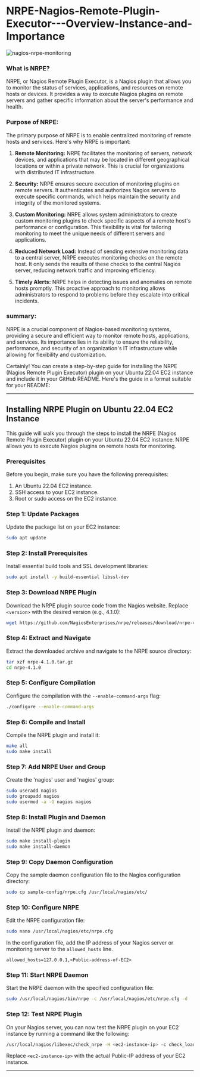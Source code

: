 # NRPE-Nagios-Remote-Plugin-Executor---Overview-Instance-and-Importance
![nagios-nrpe-monitoring](https://github.com/vishal815/NRPE-Nagios-Remote-Plugin-Executor---Overview-Instance-and-Importance/assets/83393190/2e0f5b1b-bb87-4874-9f86-e1275981cbcc)

### What is NRPE?

NRPE, or Nagios Remote Plugin Executor, is a Nagios plugin that allows you to monitor the status of services, applications, and resources on remote hosts or devices. It provides a way to execute Nagios plugins on remote servers and gather specific information about the server's performance and health.

### Purpose of NRPE:

The primary purpose of NRPE is to enable centralized monitoring of remote hosts and services. Here's why NRPE is important:

1. **Remote Monitoring:** NRPE facilitates the monitoring of servers, network devices, and applications that may be located in different geographical locations or within a private network. This is crucial for organizations with distributed IT infrastructure.

2. **Security:** NRPE ensures secure execution of monitoring plugins on remote servers. It authenticates and authorizes Nagios servers to execute specific commands, which helps maintain the security and integrity of the monitored systems.

3. **Custom Monitoring:** NRPE allows system administrators to create custom monitoring plugins to check specific aspects of a remote host's performance or configuration. This flexibility is vital for tailoring monitoring to meet the unique needs of different servers and applications.

4. **Reduced Network Load:** Instead of sending extensive monitoring data to a central server, NRPE executes monitoring checks on the remote host. It only sends the results of these checks to the central Nagios server, reducing network traffic and improving efficiency.

5. **Timely Alerts:** NRPE helps in detecting issues and anomalies on remote hosts promptly. This proactive approach to monitoring allows administrators to respond to problems before they escalate into critical incidents.

### summary:

 NRPE is a crucial component of Nagios-based monitoring systems, providing a secure and efficient way to monitor remote hosts, applications, and services. Its importance lies in its ability to ensure the reliability, performance, and security of an organization's IT infrastructure while allowing for flexibility and customization.



 Certainly! You can create a step-by-step guide for installing the NRPE (Nagios Remote Plugin Executor) plugin on your Ubuntu 22.04 EC2 instance and include it in your GitHub README. Here's the guide in a format suitable for your README:

---

## Installing NRPE Plugin on Ubuntu 22.04 EC2 Instance

This guide will walk you through the steps to install the NRPE (Nagios Remote Plugin Executor) plugin on your Ubuntu 22.04 EC2 instance. NRPE allows you to execute Nagios plugins on remote hosts for monitoring.

### Prerequisites

Before you begin, make sure you have the following prerequisites:

1. An Ubuntu 22.04 EC2 instance.
2. SSH access to your EC2 instance.
3. Root or sudo access on the EC2 instance.

### Step 1: Update Packages

Update the package list on your EC2 instance:

```bash
sudo apt update
```

### Step 2: Install Prerequisites

Install essential build tools and SSL development libraries:

```bash
sudo apt install -y build-essential libssl-dev
```

### Step 3: Download NRPE Plugin

Download the NRPE plugin source code from the Nagios website. Replace `<version>` with the desired version (e.g., 4.1.0):

```bash
wget https://github.com/NagiosEnterprises/nrpe/releases/download/nrpe-4.1.0/nrpe-4.1.0.tar.gz
```

### Step 4: Extract and Navigate

Extract the downloaded archive and navigate to the NRPE source directory:

```bash
tar xzf nrpe-4.1.0.tar.gz
cd nrpe-4.1.0
```

### Step 5: Configure Compilation

Configure the compilation with the `--enable-command-args` flag:

```bash
./configure --enable-command-args
```

### Step 6: Compile and Install

Compile the NRPE plugin and install it:

```bash
make all
sudo make install
```

### Step 7: Add NRPE User and Group

Create the 'nagios' user and 'nagios' group:

```bash
sudo useradd nagios
sudo groupadd nagios
sudo usermod -a -G nagios nagios
```

### Step 8: Install Plugin and Daemon

Install the NRPE plugin and daemon:

```bash
sudo make install-plugin
sudo make install-daemon
```

### Step 9: Copy Daemon Configuration

Copy the sample daemon configuration file to the Nagios configuration directory:

```bash
sudo cp sample-config/nrpe.cfg /usr/local/nagios/etc/
```

### Step 10: Configure NRPE

Edit the NRPE configuration file:

```bash
sudo nano /usr/local/nagios/etc/nrpe.cfg
```

In the configuration file, add the IP address of your Nagios server or monitoring server to the `allowed_hosts` line.

```text
allowed_hosts=127.0.0.1,<Public-address-of-EC2>
```

### Step 11: Start NRPE Daemon

Start the NRPE daemon with the specified configuration file:

```bash
sudo /usr/local/nagios/bin/nrpe -c /usr/local/nagios/etc/nrpe.cfg -d
```

### Step 12: Test NRPE Plugin

On your Nagios server, you can now test the NRPE plugin on your EC2 instance by running a command like the following:

```bash
/usr/local/nagios/libexec/check_nrpe -H <ec2-instance-ip> -c check_load
```

Replace `<ec2-instance-ip>` with the actual Public-IP address of your EC2 instance.

---

